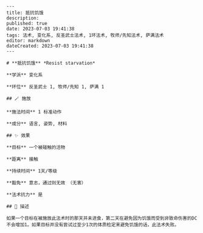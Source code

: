 
    ---
    title: 抵抗饥饿
    description: 
    published: true
    date: 2023-07-03 19:41:38
    tags: 法术, 变化系, 反圣武士法术, 1环法术, 牧师/先知法术, 萨满法术
    editor: markdown
    dateCreated: 2023-07-03 19:41:38
    ---

    # **抵抗饥饿** *Resist starvation*

    **学派** 变化系 

    **环位** 反圣武士 1, 牧师/先知 1, 萨满 1

    ## 🪄 施放

    **施法时间** 1 标准动作

    **成分** 语言, 姿势, 材料

    ## ✨ 效果 

    **目标** 一个被碰触的活物 

    **距离** 接触  

    **持续时间** 1天/等级 

    **豁免** 意志，通过则无效 （无害）

    **法术抗力** 是

    ## 📖 描述

    如果一个目标在被施放此法术时的那天并未进食，第二天在避免因为饥饿而受到非致命伤害的DC不会增加1。如果目标并没有尝试过至少1次的体质检定来避免饥饿的话，此法术失败。
    